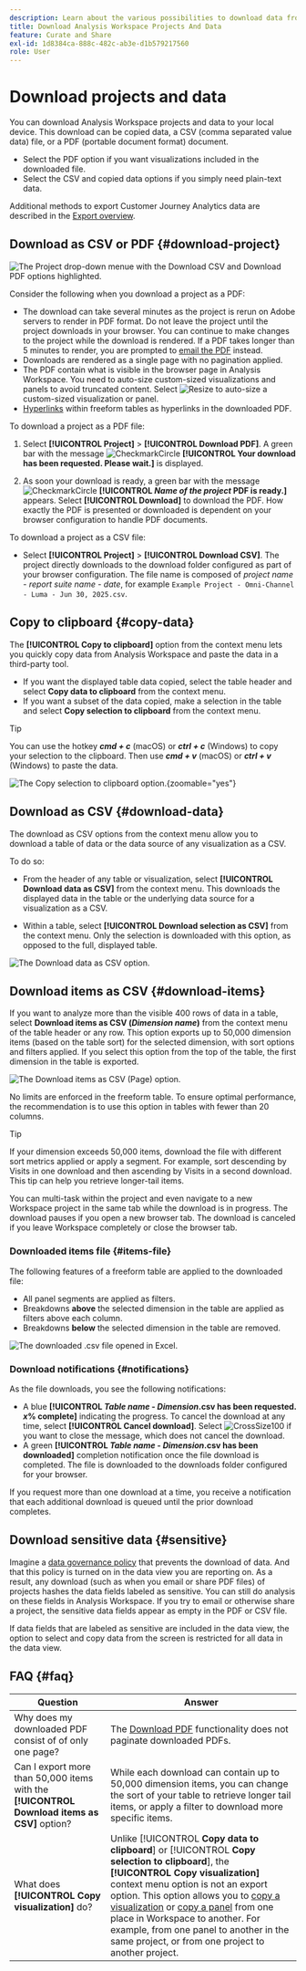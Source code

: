 ```yaml
---
description: Learn about the various possibilities to download data from your Analysis Workspace project.
title: Download Analysis Workspace Projects And Data
feature: Curate and Share
exl-id: 1d8384ca-888c-482c-ab3e-d1b579217560
role: User
---
```

# Download projects and data

You can download Analysis Workspace projects and data to your local device. This download can be copied data, a CSV (comma separated value data) file, or a PDF (portable document format) document. 

* Select the PDF option if you want visualizations included in the downloaded file. 
* Select the CSV and copied data options if you simply need plain-text data.

Additional methods to export Customer Journey Analytics data are described in the [Export overview](/help/analysis-workspace/export/export-project-overview.md).

## Download as CSV or PDF {#download-project}

![The Project drop-down menue with the Download CSV and Download PDF options highlighted.](assets/download-project.png)

Consider the following when you download a project as a PDF:

* The download can take several minutes as the project is rerun on Adobe servers to render in PDF format. Do not leave the project until the project downloads in your browser.  You can continue to make changes to the project while the download is rendered. If a PDF takes longer than 5 minutes to render, you are prompted to [email the PDF](../curate-share/send-schedule-files.md) instead.
* Downloads are rendered as a single page with no pagination applied.
* The PDF contain what is visible in the browser page in Analysis Workspace. You need to auto-size custom-sized visualizations and panels to avoid truncated content. Select ![Resize](/help/assets/icons/Resize.svg) to auto-size a custom-sized visualization or panel.
* [Hyperlinks](/help/analysis-workspace/visualizations/freeform-table/freeform-table-hyperlinks.md) within freeform tables  as hyperlinks in the downloaded PDF. 



To download a project as a PDF file:

1. Select **[!UICONTROL Project]** > **[!UICONTROL Download PDF]**. 
   A green bar with the message ![CheckmarkCircle](/help/assets/icons/CheckmarkCircle.svg) **[!UICONTROL Your download has been requested. Please wait.]** is displayed.
   
1. As soon your download is ready, a green bar with the message ![CheckmarkCircle](/help/assets/icons/CheckmarkCircle.svg) **[!UICONTROL *Name of the project* PDF is ready.]** appears.
Select **[!UICONTROL Download]** to download the PDF. How exactly the PDF is presented or downloaded is dependent on your browser configuration to handle PDF documents.


To download a project as a CSV file:

* Select **[!UICONTROL Project]** > **[!UICONTROL Download CSV]**. The project directly downloads to the download folder configured as part of your browser configuration. The file name is composed of *project name* - *report suite name* - *date*, for example `Example Project - Omni-Channel - Luma - Jun 30, 2025.csv`.

## Copy to clipboard {#copy-data}

The **[!UICONTROL Copy to clipboard]** option from the context menu lets you quickly copy data from Analysis Workspace and paste the data in a third-party tool. 

* If you want the displayed table data copied, select the table header and select **Copy data to clipboard** from the context menu.
* If you want a subset of the data copied, make a selection in the table and select **Copy selection to clipboard** from the context menu.

>[!TIP]
>
>You can use the hotkey **_cmd + c_** (macOS) or **_ctrl + c_** (Windows) to copy your selection to the clipboard. Then use **_cmd + v_** (macOS) or **_ctrl + v_** (Windows) to paste the data.


![The Copy selection to clipboard option. ](assets/copy-clipboard.png){zoomable="yes"}

## Download as CSV {#download-data}

The download as CSV options from the context menu allow you to download a table of data or the data source of any visualization as a CSV.

To do so:

* From the header of any table or visualization, select **[!UICONTROL Download data as CSV]** from the context menu. This downloads the displayed data in the table or the underlying data source for a visualization as a CSV. 

<!-- Only relevant as soon as CJA supports Map visualization 
  >[!NOTE]
  >
  >  Note: the Map visualization does not support this option.
-->

* Within a table, select **[!UICONTROL Download selection as CSV]** from the context menu. Only the selection is downloaded with this option, as opposed to the full, displayed table.

![The Download data as CSV option.](assets/download-data-as-csv.png)

## Download items as CSV {#download-items}

If you want to analyze more than the visible 400 rows of data in a table, select  **Download items as CSV (_Dimension name_)** from the context menu of the table header or any row. This option exports up to 50,000 dimension items (based on the table sort) for the selected dimension, with sort options and filters applied. If you select this option from the top of the table, the first dimension in the table is exported. 

![The Download items as CSV (Page) option.](assets/download-items-as-csv.png)

No limits are enforced in the freeform table. To ensure optimal performance, the recommendation is to use this option in tables with fewer than 20 columns.

>[!TIP]
>
> If your dimension exceeds 50,000 items, download the file with different sort metrics applied or apply a segment. For example, sort descending by Visits in one download and then ascending by Visits in a second download. This tip can help you retrieve longer-tail items.

You can multi-task within the project and even navigate to a new Workspace project in the same tab while the download is in progress. The download pauses if you open a new browser tab. The download is canceled if you leave Workspace completely or close the browser tab.


### Downloaded items file {#items-file}

The following features of a freeform table are applied to the downloaded file:

* All panel segments are applied as filters.
* Breakdowns **above** the selected dimension in the table are applied as filters above each column. 
* Breakdowns **below** the selected dimension in the table are removed.

![The downloaded .csv file opened in Excel.](assets/download-items-file.png)

### Download notifications {#notifications}

As the file downloads, you see the following notifications:

* A blue **[!UICONTROL _Table name_ - _Dimension_.csv has been requested. _x_% complete]** indicating the progress. To cancel the download at any time, select **[!UICONTROL Cancel download]**. Select ![CrossSize100](/help/assets/icons/CrossSize100.svg) if you want to close the message, which does not cancel the download.
* A green **[!UICONTROL _Table name_ - _Dimension_.csv has been downloaded]** completion notification once the file download is completed. The file is downloaded to the downloads folder configured for your browser.

If you request more than one download at a time, you receive a notification that each additional download is queued until the prior download completes.


## Download sensitive data {#sensitive}

Imagine a [data governance policy](/help/data-views/data-governance.md) that prevents the download of data. And that this policy is turned on in the data view you are reporting on. As a result, any download (such as when you email or share PDF files) of projects hashes the data fields labeled as sensitive. You can still do analysis on these fields in Analysis Workspace. If you try to email or otherwise share a project, the sensitive data fields appear as empty in the PDF or CSV file.

If data fields that are labeled as sensitive are included in the data view, the option to select and copy data from the screen is restricted for all data in the data view.

## FAQ {#faq}

| Question | Answer |
| --- | --- |
| Why does my downloaded PDF consist of of only one page? | The [Download PDF](#download-as-csv-or-pdf) functionality does not paginate downloaded PDFs. |
| Can I export more than 50,000 items with the **[!UICONTROL Download items as CSV]** option? | While each download can contain up to 50,000 dimension items, you can change the sort of your table to retrieve longer tail items, or apply a filter to download more specific items. |
| What does **[!UICONTROL Copy visualization]** do? | Unlike [!UICONTROL **Copy data to clipboard**] or [!UICONTROL **Copy selection to clipboard**], the **[!UICONTROL Copy visualization]** context menu option is not an export option. This option allows you to [copy a visualization](/help/analysis-workspace/visualizations/freeform-analysis-visualizations.md#context-menu) or [copy a panel](/help/analysis-workspace/c-panels/panels.md#context-menu) from one place in Workspace to another. For example, from one panel to another in the same project, or from one project to another project. |
